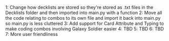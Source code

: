 1: Change how decklists are stored so they're stored as .txt files in the Decklists folder and then imported into main.py with a function
2: Move all the code relating to combos to its own file and import it back into main.py so main.py is less cluttered
3: Add support for Card Attribute and Typing to make coding combos involving Galaxy Soldier easier
4: TBD
5: TBD
6: TBD
7: More user friendliness